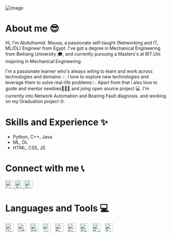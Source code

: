 ![image](https://user-images.githubusercontent.com/80536675/179016569-9eef4b28-73e7-4280-8f00-05bcc260e150.png)


# About me 😎
Hi, I'm Abdulhamid. Mousa, a passionate self-taught (Networking and IT, ML/DL) Engineer from Egypt. I've got a degree in Mechanical Engineering from Beihang University 🎓, and currently pursuing a Masters's at BIT.Uni majoring in Mechanical Engineering. 

I'm a passionate learner who's always wiling to learn and work across technologies and domains 💡. I love to explore new technologies and leverage them to solve real-life problems✨. Apart from that i also love to guide and mentor newbies👨🏽‍💻 and joing open source project 💻. I'm currently into Network Automation and Bearing Fault diagnosis. and working on my Graduation project 🤓. 

# Skills and Experience ✨

* Python, C++, Java
* ML, DL
* HTML, CSS, JS

# Connect with me 📞

<a href="https://www.qries.com/](https://www.linkedin.com/in/abdulhamid-m-mousa-833a49204/">
         <img alt="Linkedin" src="https://brandlogos.net/wp-content/uploads/2016/06/linkedin-logo-512x512.png"
         width="26px">
</a>

<a href="https://www.qries.com/](https://www.linkedin.com/in/abdulhamid-m-mousa-833a49204/">
         <img alt="Qries" src="https://cdn.icon-icons.com/icons2/844/PNG/512/Wechat_icon-icons.com_67094.png"
         width="26px">
</a>

<a href="https://www.qries.com/](https://www.linkedin.com/in/abdulhamid-m-mousa-833a49204/">
         <img alt="Qries" src="https://upload.wikimedia.org/wikipedia/commons/thumb/f/fb/Facebook_icon_2013.svg/2048px-Facebook_icon_2013.svg.png"
         width="26px">
</a>

# Languages and Tools 💻

<img align="left" alt="Visual Studio Code" width="26px" src="https://cdn.jsdelivr.net/gh/devicons/devicon/icons/vscode/vscode-original.svg" style="padding-right:10px;" />
<img align="left" alt="HTML5" width="26px" src="https://cdn.jsdelivr.net/gh/devicons/devicon/icons/html5/html5-original.svg" style="padding-right:10px;" />
<img align="left" alt="CSS3" width="26px" src="https://cdn.jsdelivr.net/gh/devicons/devicon/icons/css3/css3-original.svg" style="padding-right:10px;" />
<img align="left" alt="JavaScript" width="26px" src="https://cdn.jsdelivr.net/gh/devicons/devicon/icons/javascript/javascript-original.svg" style="padding-right:10px;" />
<img align="left" alt="React" width="26px" src="https://cdn.jsdelivr.net/gh/devicons/devicon/icons/react/react-original.svg" style="padding-right:10px;" />
<img align="left" alt="Node.js" width="26px" src="https://cdn.jsdelivr.net/gh/devicons/devicon/icons/nodejs/nodejs-original.svg" style="padding-right:10px;" />
<img align="left" alt="Git" width="26px" src="https://cdn.jsdelivr.net/gh/devicons/devicon/icons/git/git-original.svg" style="padding-right:10px;" />
<img align="left" alt="Python" width="26px" src="https://upload.wikimedia.org/wikipedia/commons/thumb/c/c3/Python-logo-notext.svg/1200px-Python-logo-notext.svg.png" style="padding-right:10px;" />
<img align="left" alt="C++" width="26px" src="https://cdn-icons-png.flaticon.com/512/6132/6132222.png" style="padding-right:10px;" />

